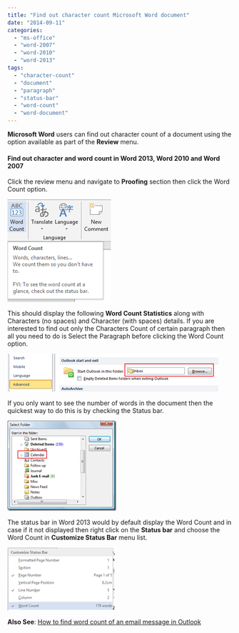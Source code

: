 ```yaml
---
title: "Find out character count Microsoft Word document"
date: "2014-09-11"
categories: 
  - "ms-office"
  - "word-2007"
  - "word-2010"
  - "word-2013"
tags: 
  - "character-count"
  - "document"
  - "paragraph"
  - "status-bar"
  - "word-count"
  - "word-document"
---
```


**Microsoft Word** users can find out character count of a document using the option available as part of the **Review** menu.

#### Find out character and word count in Word 2013, Word 2010 and Word 2007

Click the review menu and navigate to **Proofing** section then click the Word Count option.

[![Word Count in Word 2013, Word 2010 and Word 2007](/assets/images/image_thumb84.png "Word Count in Word 2013, Word 2010 and Word 2007")](http://blogmines.com/blog/wp-content/uploads/2013/05/image82.png)

This should display the following **Word Count Statistics** along with Characters (no spaces) and Character (with spaces) details. If you are interested to find out only the Characters Count of certain paragraph then all you need to do is Select the Paragraph before clicking the Word Count option.

[![Words and Characters Count statistics in Word 2013, Word 2010 and Word 2007](/assets/images/image_thumb85.png "Words and Characters Count statistics in Word 2013, Word 2010 and Word 2007")](http://blogmines.com/blog/wp-content/uploads/2013/05/image83.png)

If you only want to see the number of words in the document then the quickest way to do this is by checking the Status bar.

[![display number of words in document in Word 2013, Word 2010 and Word 2007](/assets/images/image_thumb86.png "display number of words in document in Word 2013, Word 2010 and Word 2007")](http://blogmines.com/blog/wp-content/uploads/2013/05/image84.png)

The status bar in Word 2013 would by default display the Word Count and in case if it not displayed then right click on the **Status bar** and choose the Word Count in **Customize Status Bar** menu list.

[![Display Word count in Status bar in Word 2013, Word 2010 and Word 2010](/assets/images/image_thumb87.png "Display Word count in Status bar in Word 2013, Word 2010 and Word 2010")](http://blogmines.com/blog/wp-content/uploads/2013/05/image85.png)

**Also See**: [How to find word count of an email message in Outlook](http://blogmines.com/blog/how-to-find-word-count-of-an-email-message-in-outlook-2010/)
